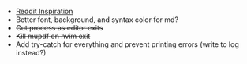 
* [Reddit Inspiration](https://www.reddit.com/r/unixporn/comments/al1uge/i3wm_my_comfy_notetaking_setup/)
* ~~Better font, background, and syntax color for md?~~
* ~~Cut process as editor exits~~
* ~~Kill mupdf on nvim exit~~
* Add try-catch for everything and prevent printing errors (write to log instead?)

